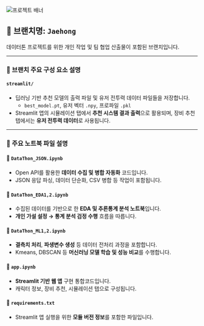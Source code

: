 ![프로젝트 배너](https://file.nexon.com/NxFile/download/FileDownloader.aspx?oidFile=5485424096059594172)

## 📌 브랜치명: `Jaehong`

데이터톤 프로젝트를 위한 개인 작업 및 팀 협업 산출물이 포함된 브랜치입니다.  

---

### 📁 브랜치 주요 구성 요소 설명

#### `streamlit/`
- 딥러닝 기반 추천 모델의 출력 파일 및 유저 전투력 데이터 파일들을 저장합니다.
  - `best_model.pt`, 유저 벡터 `.npy`, 프로파일 `.pkl`
- Streamlit 앱의 시뮬레이션 탭에서 **추천 시스템 결과 출력**으로 활용되며, 장비 추천 탭에서는 **유저 전투력 데이터**로 사용됩니다.

---

### 📘 주요 노트북 파일 설명

#### 📄 `DataThon_JSON.ipynb`
- Open API를 활용한 **데이터 수집 및 병합 자동화** 코드입니다.
- JSON 응답 파싱, 데이터 단순화, CSV 병합 등 작업이 포함됩니다.

#### 📄 `DataThon_EDA1,2.ipynb`
- 수집된 데이터를 기반으로 한 **EDA 및 추론통계 분석 노트북**입니다.
- **개인 가설 설정 → 통계 분석 검정 수행** 흐름을 따릅니다.

#### 📄 `DataThon_ML1,2.ipynb`
- **결측치 처리**, **파생변수 생성** 등 데이터 전처리 과정을 포함합니다.
- Kmeans, DBSCAN 등 **머신러닝 모델 학습 및 성능 비교**를 수행합니다.

#### 📄 `app.ipynb`
- **Streamlit 기반 웹 앱** 구현 통합코드입니다.
- 캐릭터 정보, 장비 추천, 시뮬레이션 탭으로 구성됩니다.

#### 📄 `requirements.txt`
- Streamlit 앱 실행을 위한 **모듈 버전 정보**를 포함한 파일입니다.
